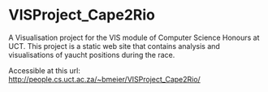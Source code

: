 VISProject_Cape2Rio
===================

A Visualisation project for the VIS module of Computer Science Honours at UCT. This project is a static web site that contains analysis and visualisations of yaucht positions during the race.

Accessible at this url: http://people.cs.uct.ac.za/~bmeier/VISProject_Cape2Rio/